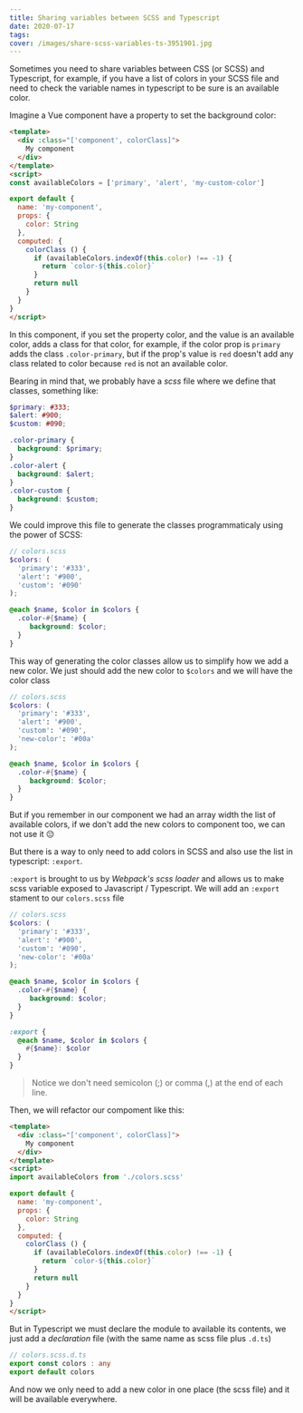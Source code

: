 ```yaml
---
title: Sharing variables between SCSS and Typescript 
date: 2020-07-17
tags:
cover: /images/share-scss-variables-ts-3951901.jpg
---
```


Sometimes you need to share variables between CSS (or SCSS) and Typescript, for example, if you have a list of colors in your SCSS file and need to check the variable names in typescript to be sure is an available color.

Imagine a Vue component have a property to set the background color: 

```html
<template>
  <div :class="['component', colorClass]">
    My component
  </div>
</template>
<script>
const availableColors = ['primary', 'alert', 'my-custom-color']

export default {
  name: 'my-component',
  props: {
    color: String
  },
  computed: {
    colorClass () { 
      if (availableColors.indexOf(this.color) !== -1) {
        return `color-${this.color}`
      } 
      return null
    }   
  }
}
</script>
```

In this component, if you set the property color, and the value is an available color, adds a class for that color, for example, if the color prop is `primary` adds the class `.color-primary`, but if the prop's value is `red` doesn't add any class related to color because `red` is not an available color.

Bearing in mind that, we probably have a _scss_ file where we define that classes, something like:

```scss
$primary: #333;
$alert: #900;
$custom: #090;

.color-primary {
  background: $primary;
}
.color-alert {
  background: $alert;
}
.color-custom {
  background: $custom;
}
``` 

We could improve this file to generate the classes programmaticaly using the power of SCSS:

```scss
// colors.scss
$colors: (
  'primary': '#333',
  'alert': '#900',
  'custom': '#090'
);

@each $name, $color in $colors {
  .color-#{$name} {
     background: $color;
  }
}
```

This way of generating the color classes allow us to simplify how we add a new color. We just should add the new color to `$colors` and we will have the color class

```scss
// colors.scss
$colors: (
  'primary': '#333',
  'alert': '#900',
  'custom': '#090',
  'new-color': '#00a'
);

@each $name, $color in $colors {
  .color-#{$name} {
     background: $color;
  }
}
```
But if you remember in our component we had an array width the list of available colors, if we don't add the new colors to component too, we can not use it :pensive:

But there is a way to only need to add colors in SCSS and also use the list in typescript: `:export`.

`:export` is brought to us by _Webpack's scss loader_ and allows us to make scss variable exposed to Javascript / Typescript. 
We will add an `:export` stament to our `colors.scss` file

```scss
// colors.scss
$colors: (
  'primary': '#333',
  'alert': '#900',
  'custom': '#090',
  'new-color': '#00a'
);

@each $name, $color in $colors {
  .color-#{$name} {
     background: $color;
  }
}

:export {
  @each $name, $color in $colors {
    #{$name}: $color                
  }
}
```

> Notice we don't need semicolon (;) or comma (,) at the end of each line. 

Then, we will refactor our compoment like this:

```html
<template>
  <div :class="['component', colorClass]">
    My component
  </div>
</template>
<script>
import availableColors from './colors.scss'

export default {
  name: 'my-component',
  props: {
    color: String
  },
  computed: {
    colorClass () { 
      if (availableColors.indexOf(this.color) !== -1) {
        return `color-${this.color}`
      } 
      return null
    }   
  }
}
</script>
```

But in Typescript we must declare the module to available its contents, we just add a _declaration_ file (with the same name as scss file plus `.d.ts`)

```typescript
// colors.scss.d.ts
export const colors : any
export default colors
```

And now we only need to add a new color in one place (the scss file) and it will be available everywhere.



